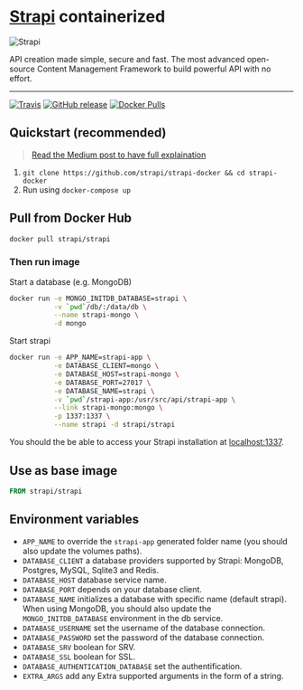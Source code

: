# [Strapi](https://github.com/strapi/strapi) containerized

![Strapi](https://cldup.com/7umchwdUBh.png)

API creation made simple, secure and fast.
The most advanced open-source Content Management Framework to build powerful API with no effort.

***

[![Travis](https://img.shields.io/travis/strapi/strapi-docker.svg?style=for-the-badge)](https://travis-ci.org/strapi/strapi-docker)
[![GitHub release](https://img.shields.io/github/release/strapi/strapi-docker.svg?style=for-the-badge)](https://github.com/strapi/strapi-docker/releases)
[![Docker Pulls](https://img.shields.io/docker/pulls/strapi/strapi.svg?style=for-the-badge)](https://hub.docker.com/r/strapi/strapi)

## Quickstart (recommended)

> [Read the Medium post to have full explaination](https://medium.com/@lucaperret/strapi-quickstart-with-docker-d77ca7c86c1f)

1. `git clone https://github.com/strapi/strapi-docker && cd strapi-docker`
2. Run using `docker-compose up`

## Pull from Docker Hub

```bash
docker pull strapi/strapi
```

### Then run image

Start a database (e.g. MongoDB)

```bash
docker run -e MONGO_INITDB_DATABASE=strapi \
           -v `pwd`/db/:/data/db \
           --name strapi-mongo \
           -d mongo
```

Start strapi

```bash
docker run -e APP_NAME=strapi-app \
           -e DATABASE_CLIENT=mongo \
           -e DATABASE_HOST=strapi-mongo \
           -e DATABASE_PORT=27017 \
           -e DATABASE_NAME=strapi \
           -v `pwd`/strapi-app:/usr/src/api/strapi-app \
           --link strapi-mongo:mongo \
           -p 1337:1337 \
           --name strapi -d strapi/strapi
```

You should the be able to access your Strapi installation at [localhost:1337](http://localhost:1337).

## Use as base image

```Dockerfile
FROM strapi/strapi
```

## Environment variables

- `APP_NAME` to override the `strapi-app` generated folder name (you should also update the volumes paths).
- `DATABASE_CLIENT` a database providers supported by Strapi: MongoDB, Postgres, MySQL, Sqlite3 and Redis.
- `DATABASE_HOST` database service name.
- `DATABASE_PORT` depends on your database client.
- `DATABASE_NAME` initializes a database with specific name (default strapi). When using MongoDB, you should also update the `MONGO_INITDB_DATABASE` environment in the db service.
- `DATABASE_USERNAME` set the username of the database connection.
- `DATABASE_PASSWORD` set the password of the database connection.
- `DATABASE_SRV` boolean for SRV.
- `DATABASE_SSL` boolean for SSL.
- `DATABASE_AUTHENTICATION_DATABASE` set the authentification.
- `EXTRA_ARGS` add any Extra supported arguments in the form of a string.
